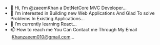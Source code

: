 - 👋 Hi, I’m @zaeemKhan a DotNetCore MVC Developer...
- 👀 I’m interested in Building new Web Applications And Glad To solve Problems In Existing Applications...
- 🌱 I’m currently learning React...
- 📫 How to reach me You Can Contact me Through My Email :Khanzaeem010@gmail.com...
<!---
zaeem010/zaeem010 is a ✨ special ✨ repository because its `README.md` (this file) appears on your GitHub profile.
You can click the Preview link to take a look at your changes.
--->
